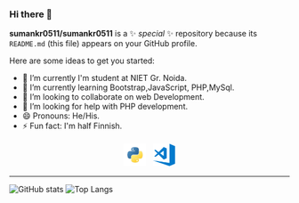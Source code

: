 ### Hi there 👋

**sumankr0511/sumankr0511** is a ✨ _special_ ✨ repository because its `README.md` (this file) appears on your GitHub profile.

Here are some ideas to get you started:

- 🔭 I’m currently I'm student at NIET Gr. Noida.
- 🌱 I’m currently learning Bootstrap,JavaScript, PHP,MySql.
- 👯 I’m looking to collaborate on web Development.
- 🤔 I’m looking for help with PHP development.
- 😄 Pronouns: He/His.
- ⚡ Fun fact: I'm half Finnish. 
<p align="center">
<img src="https://raw.githubusercontent.com/github/explore/80688e429a7d4ef2fca1e82350fe8e3517d3494d/topics/python/python.png" alt="Python" height="40" style="vertical-align:top; margin:4px">
<img src="https://raw.githubusercontent.com/github/explore/80688e429a7d4ef2fca1e82350fe8e3517d3494d/topics/visual-studio-code/visual-studio-code.png" alt="VS Code" height="40" style="vertical-align:top; margin:4px">
</p>

<hr>

![GitHub stats](https://github-readme-stats.vercel.app/api?username=sumankr0511&show_icons=true&theme=tokyonight)
![Top Langs](https://github-readme-stats.vercel.app/api/top-langs/?username=sumankr0511&theme=tokyonight)
